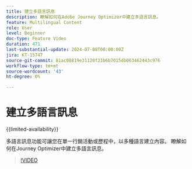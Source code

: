 ```yaml
---
title: 建立多語言訊息
description: 瞭解如何在Adobe Journey Optimizer中建立多語言訊息。
feature: Multilingual Content
role: User
level: Beginner
doc-type: Feature Video
duration: 471
last-substantial-update: 2024-07-08T00:00:00Z
jira: KT-15747
source-git-commit: 81ac08819e31120f31b6b7015db063462443c976
workflow-type: tm+mt
source-wordcount: '43'
ht-degree: 0%

---
```



# 建立多語言訊息

{{limited-availability}}

多語言訊息功能可讓您在單一行銷活動或歷程中，以多種語言建立內容。 瞭解如何在Journey Optimizer中建立多語言訊息。

>[!VIDEO](https://video.tv.adobe.com/v/3430921/?learn=on)

